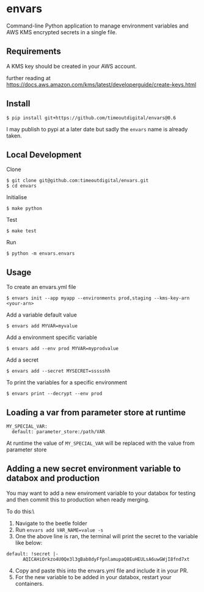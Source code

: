 # envars

Command-line Python application to manage environment variables and AWS KMS encrypted secrets in a single file.

## Requirements

A KMS key should be created in your AWS account.

further reading at https://docs.aws.amazon.com/kms/latest/developerguide/create-keys.html

## Install

```
$ pip install git+https://github.com/timeoutdigital/envars@0.6
```

I may publish to pypi at a later date but sadly the `envars` name is already taken.

## Local Development

Clone

```
$ git clone git@github.com:timeoutdigital/envars.git
$ cd envars
```

Initialise

```
$ make python
```

Test

```
$ make test
```

Run

```
$ python -m envars.envars
```

## Usage

To create an envars.yml file

```
$ envars init --app myapp --environments prod,staging --kms-key-arn <your-arn>
```

Add a variable default value

```
$ envars add MYVAR=myvalue
```

Add a environment specific variable

```
$ envars add --env prod MYVAR=myprodvalue
```
Add a secret

```
$ envars add --secret MYSECRET=ssssshh
```

To print the variables for a specific environment

```
$ envars print --decrypt --env prod
```

Loading a var from parameter store at runtime
---------------------------------------------

```
MY_SPECIAL_VAR:
  default: parameter_store:/path/VAR
```

At runtime the value of `MY_SPECIAL_VAR` will be replaced with the value from parameter store

Adding a new secret environment variable to databox and production
---------------------------------------------
You may want to add a new enviroment variable to your databox for testing and then commit this to production when ready merging.

To do this:\
1. Navigate to the beetle folder
2. Run ```envars add VAR_NAME=value -s```
3. One the above line is ran, the terminal will print the secret to the variable like below:

```
default: !secret |-
      AQICAHiOrkzo4U0Qe3l3gBab8dyFfpnlamupaQ8EuHEULsA6uwGWjI8fnd7xt
```

4. Copy and paste this into the envars.yml file and include it in your PR.
5. For the new variable to be added in your databox, restart your containers.